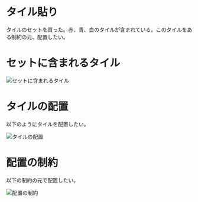 タイル貼り
===

タイルのセットを買った。赤、青、白のタイルが含まれている。このタイルをある制約の元、配置したい。

# セットに含まれるタイル

![セットに含まれるタイル](/images/tiles.jpg)

# タイルの配置

以下のようにタイルを配置したい。

![タイルの配置](/images/tile_disposition.jpg)

# 配置の制約

以下の制約の元で配置したい。

![配置の制約](/images/tile_restriction.jpg)
